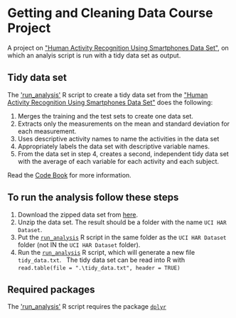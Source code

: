 # Getting and Cleaning Data Course Project
A project on ["Human Activity Recognition Using Smartphones Data Set"](http://archive.ics.uci.edu/ml/datasets/Human+Activity+Recognition+Using+Smartphones), on which an analyis script is run with a tidy data set as output.

## Tidy data set
The ['run_analysis'](https://github.com/TomMuijsers/Getting-and-Cleaning-Data-Course-Project/blob/master/run_analysis.R) R script to create a tidy data set from the ["Human Activity Recognition Using Smartphones Data Set"](http://archive.ics.uci.edu/ml/datasets/Human+Activity+Recognition+Using+Smartphones) does the following:

1. Merges the training and the test sets to create one data set.
2. Extracts only the measurements on the mean and standard deviation for each measurement.
3. Uses descriptive activity names to name the activities in the data set
4. Appropriately labels the data set with descriptive variable names.
5. From the data set in step 4, creates a second, independent tidy data set with the average of each variable for each activity and each subject.

Read the [Code Book](https://github.com/TomMuijsers/Getting-and-Cleaning-Data-Course-Project/blob/master/run_analysis.R) for more information.

## To run the analysis follow these steps
1. Download the zipped data set from [here](https://d396qusza40orc.cloudfront.net/getdata%2Fprojectfiles%2FUCI%20HAR%20Dataset.zip).
2. Unzip the data set. The result should be a folder with the name `UCI HAR Dataset`.
3. Put the [`run_analysis`](https://github.com/TomMuijsers/Getting-and-Cleaning-Data-Course-Project/blob/master/run_analysis.R) R script in the same folder as the `UCI HAR Dataset` folder (not IN the `UCI HAR Dataset` folder).
4. Run the [`run_analysis`](https://github.com/TomMuijsers/Getting-and-Cleaning-Data-Course-Project/blob/master/run_analysis.R) R script, which will generate a new file `tidy_data.txt`.
&nbsp;
    The tidy data set can be read into R with `read.table(file = ".\tidy_data.txt", header = TRUE)`

## Required packages
The ['run_analysis'](https://github.com/TomMuijsers/Getting-and-Cleaning-Data-Course-Project/blob/master/run_analysis.R) R script requires the package [`dplyr`](https://cran.r-project.org/web/packages/dplyr/index.html)
